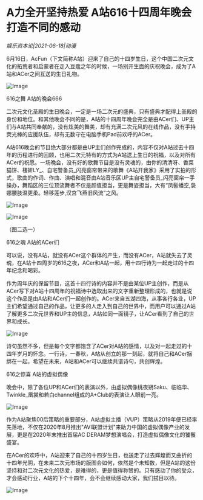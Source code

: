 # A力全开坚持热爱 A站616十四周年晚会打造不同的感动

*娱乐资本论|2021-06-18|动漫*

6月16日，AcFun（下文简称A站）迎来了自己的十四岁生日，这个中国二次元文化的拓荒者和启蒙者在走入豆蔻之年的时候，一场别开生面的庆祝晚会，成为了A站和ACer之间互送的生日礼物。

![Image](https://p26.toutiaoimg.com/img/pgc-image/d69d50bb23a54fc99fd0b32f37c6c072~tplv-tt-shrink:640:0.image)

616之舞 A站的晚会666

二次元文化圣殿的生日晚会，一定是一场二次元的盛典，只有盛典才配得上圣殿的身份和地位。和其他晚会不同的是，A站的十四周年晚会完全是由ACer们、UP主们与A站共同奉献的，没有炫美的舞美，却有充满二次元风的在线作品，没有手持荧光棒的应援队伍，却有无数守在电脑手机Pad前欢呼的ACer。

A站616晚会的节目绝大部分都是由UP主们创作完成的，内容不仅对A站过去十四年的历程进行的回顾，也用二次元特有的方式为A站送上生日的祝福，以及对所有ACer的祝愿。一场晚会，没有好的歌舞节目是没有灵魂的，由你的清清呀、香菜猫饼、楼妍LY_、自宅警备员_闪亮窗帘带来的歌舞《A站开我家》采用了实拍的形式，歌曲的作词、作曲、演唱和混音由A站音乐区UP主自宅警备员_闪亮窗帘一手操办，舞蹈区的三位顶流舞者不仅是颜值担当，更是舞姿担当，大有“凤髻蟠空,袅娜腰肢温更柔。轻移莲步,汉宫飞燕旧风流”之风。

![Image](https://p6.toutiaoimg.com/img/pgc-image/38b640c5f004440c8c7eaa9cf1d1fc77~tplv-tt-shrink:640:0.image)

![Image](https://p5.toutiaoimg.com/img/pgc-image/0e003eaaf82944b2bbc24e517749e105~tplv-tt-shrink:640:0.image)

（图二选一）

616之魂 A站的ACer们

可以说，没有A站，就没有ACer这个群体的产生，而没有ACer，A站就失去了灵魂，在A站十四周岁的616之夜，ACer和A站一起，用十四行诗为一起走过的十四年纪念和喝彩。

作为周年庆的保留节目，这首十四行诗的内容并不是由某位UP主创作，而是从ACer写下对A站十四周年的祝福诗中选取出来的文字重新整理形成的，也就是说这个作品是由A站和ACer们一起创作的。ACer来自五湖四海，从事各行各业，UP主们希望通过自己的作品，让更多的人走入到自己的世界中，而用户可以通过A站了解更多二次元世界和UP主的信息，A站如同一面镜子，让ACer看到了自己的世界和成长。

![Image](https://p9.toutiaoimg.com/img/pgc-image/42503b23b8b043a6970a62b06e2c9432~tplv-tt-shrink:640:0.image)

诗句虽然不多，但是每个文字都饱含了ACer对A站的感情，以及对一起走过的十四年岁月的怀念。一行诗，一春秋，A站从创立的那一刻起，就将自己和ACer捆绑在一起，希望在未来，A站和ACer可以继续共谱诗句，共创辉煌。

616之惊喜 A站的虚拟偶像

晚会中，除了各位UP和ACer们的表演以外，由虚拟偶像桃夜朔Saku、临临华、Twinkle_凰裳和若白channel组成的A+Club的表演让人眼前一亮。

![Image](https://p26.toutiaoimg.com/img/pgc-image/a41573304ca146d88c1004de47d3e35e~tplv-tt-shrink:640:0.image)

作为A站聚焦00后策略的重要部分，A站虚拟主播（VUP）策略从2019年便已经率先落地，不仅在2020年8月推出"AVI联盟计划"来助力中国的虚拟偶像产业的发展，更是在2020年末推出首届AC DERAM梦想演唱会，打造虚拟偶像文化的饕餮盛宴。

在ACer的欢呼中，A站迎来了自己的十四岁生日，也送走了过去辉煌而又曲折的十四年光阴，在未来二次元市场的版图会如何，依然是个未知数，但是A站的这份坚持和对二次元文化的热爱，是难得的，更是值得称赞的。只有感动了你的受众，才会感动行业，A站的下个十四年，会不会继续感动大家，我们拭目以待。

![Image](https://p9.toutiaoimg.com/img/pgc-image/45a35219b83f4ee7a5e5ce85c44fdbd3~tplv-tt-shrink:640:0.image)

